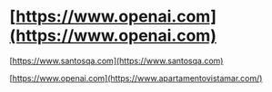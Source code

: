 # [https://www.openai.com](https://www.openai.com)


[https://www.santosqa.com](https://www.santosqa.com)

[https://www.openai.com](https://www.apartamentovistamar.com/)


